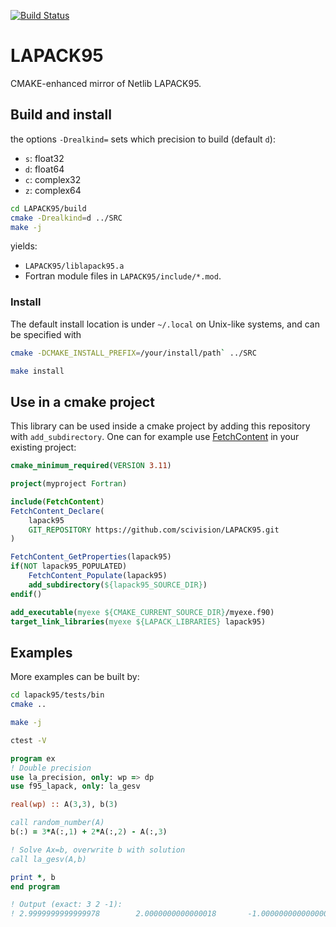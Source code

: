 [![Build Status](https://travis-ci.com/scivision/LAPACK95.svg?branch=master)](https://travis-ci.com/scivision/LAPACK95)

# LAPACK95
CMAKE-enhanced mirror of Netlib LAPACK95.


## Build and install

the options `-Drealkind=` sets which precision to build (default `d`):

* `s`: float32
* `d`: float64
* `c`: complex32
* `z`: complex64

```sh
cd LAPACK95/build
cmake -Drealkind=d ../SRC
make -j
```
yields:

* `LAPACK95/liblapack95.a`
* Fortran module files in `LAPACK95/include/*.mod`.

### Install
The default install location is under `~/.local` on Unix-like systems, and can be specified with
```sh
cmake -DCMAKE_INSTALL_PREFIX=/your/install/path` ../SRC
```

```sh
make install
```

## Use in a cmake project
This library can be used inside a cmake project by adding this repository with `add_subdirectory`. 
One can for example use 
[FetchContent](https://cmake.org/cmake/help/latest/module/FetchContent.html) in your existing project:
```cmake
cmake_minimum_required(VERSION 3.11)

project(myproject Fortran)

include(FetchContent)
FetchContent_Declare(
    lapack95
    GIT_REPOSITORY https://github.com/scivision/LAPACK95.git
)

FetchContent_GetProperties(lapack95)
if(NOT lapack95_POPULATED)
    FetchContent_Populate(lapack95)
    add_subdirectory(${lapack95_SOURCE_DIR})
endif()

add_executable(myexe ${CMAKE_CURRENT_SOURCE_DIR}/myexe.f90)
target_link_libraries(myexe ${LAPACK_LIBRARIES} lapack95)

```

## Examples

More examples can be built by:
```sh
cd lapack95/tests/bin
cmake ..

make -j

ctest -V
```

```fortran
program ex
! Double precision
use la_precision, only: wp => dp
use f95_lapack, only: la_gesv

real(wp) :: A(3,3), b(3)

call random_number(A)
b(:) = 3*A(:,1) + 2*A(:,2) - A(:,3)

! Solve Ax=b, overwrite b with solution
call la_gesv(A,b)

print *, b
end program

! Output (exact: 3 2 -1):
! 2.9999999999999978        2.0000000000000018       -1.0000000000000004
```
